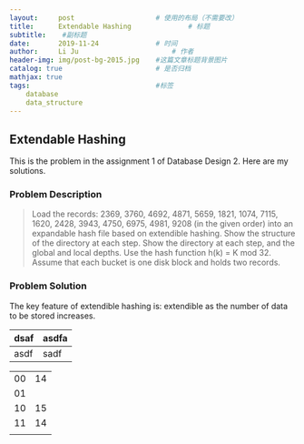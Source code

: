 ```yaml
---
layout:     post   				    # 使用的布局（不需要改）
title:      Extendable Hashing				# 标题 
subtitle:    #副标题
date:       2019-11-24 				# 时间
author:     Li Ju 						# 作者
header-img: img/post-bg-2015.jpg 	#这篇文章标题背景图片
catalog: true 						# 是否归档
mathjax: true
tags:								#标签
    database  
    data_structure
---
```



## Extendable Hashing
This is the problem in the assignment 1 of Database Design 2. Here are my solutions. 
### Problem Description
> Load the records: 2369, 3760, 4692, 4871, 5659, 1821, 1074, 7115, 1620, 2428, 3943, 4750, 6975, 4981, 9208 (in the given order) into an
expandable hash file based on extendible hashing. Show the structure of the directory at each step. Show the directory at each step, and the global and local depths. 
Use the hash function h(k) = K mod 32. Assume that each bucket is one disk block and holds two records. 

### Problem Solution
The key feature of extendible hashing is: extendible as the number of data to be stored increases. 

| dsaf | asdfa |
  ---  | ----  
| asdf | sadf  |

<table>
   <tr>
      <td>00</td>
      <td>14</td>
   </tr>
   <tr>
      <td>01</td>
      <td></td>
   </tr>
   <tr>
      <td>10</td>
      <td>15</td>
   </tr>
   <tr>
      <td>11</td>
      <td>14</td>
   </tr>
   <tr>
      <td></td>
   </tr>
</table>
